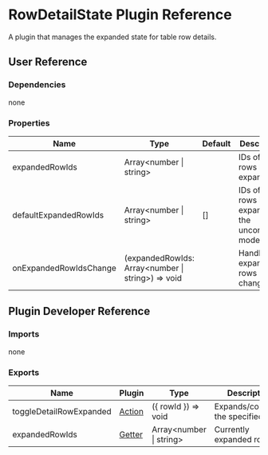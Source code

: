 # RowDetailState Plugin Reference

A plugin that manages the expanded state for table row details.

## User Reference

### Dependencies

none

### Properties

Name | Type | Default | Description
-----|------|---------|------------
expandedRowIds | Array&lt;number &#124; string&gt; | | IDs of the rows being expanded.
defaultExpandedRowIds | Array&lt;number &#124; string&gt; | [] | IDs of the rows initially expanded in the uncontrolled mode.
onExpandedRowIdsChange | (expandedRowIds: Array&lt;number &#124; string&gt;) => void | | Handles expanded rows changes.

## Plugin Developer Reference

### Imports

none

### Exports

Name | Plugin | Type | Description
-----|--------|------|------------
toggleDetailRowExpanded | [Action](../../../dx-react-core/docs/reference/action.md) | ({ rowId }) => void | Expands/collapses the specified row.
expandedRowIds | [Getter](../../../dx-react-core/docs/reference/getter.md) | Array&lt;number &#124; string&gt; | Currently expanded rows.

